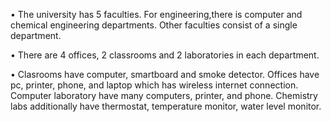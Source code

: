 •	The university has 5 faculties. For engineering,there is computer and chemical engineering departments. Other faculties consist of a single department.

•	There are 4 offices, 2 classrooms and 2 laboratories in each department.

• Clasrooms have computer, smartboard and smoke detector. Offices have pc, printer, phone, and laptop which has wireless internet connection. Computer laboratory have many computers, printer, and phone. Chemistry labs additionally have thermostat, temperature monitor, water level monitor.
